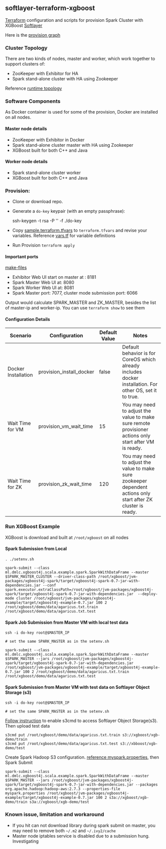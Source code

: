 ## softlayer-terraform-xgboost

[Terraform](https://www.terraform.io/) configuration and scripts for provision Spark Cluster with XGBoost [Softlayer](https://softlayer.com/)

Here is the [provision graph](graph.png)

### Cluster Topology

There are two kinds of nodes, master and worker, which work together to support clusters of:

* ZooKeeper with Exhibitor for HA
* Spark stand-alone cluster with HA using Zookeeper

Reference [runtime topology](images/xgboost.jpg)

### Software Components

As Docker container is used for some of the provision, Docker are installed on all nodes.

#### Master node details

* ZooKeeper with Exhibitor in Docker
* Spark stand-alone cluster master with HA using Zookeeper
* XGBoost built for both C++ and Java

#### Worker node details

* Spark stand-alone cluster worker
* XGBoost built for both C++ and Java


### Provision:

* Clone or download repo.

* Generate a `do-key` keypair (with an empty passphrase):

	ssh-keygen -t rsa -P '' -f ./do-key

* Copy [sample.terraform.tfvars](./sample.terraform.tfvars) to `terraform.tfvars` and revise your variables. Reference [vars.tf](./vars.tf) for variable definitions

* Run Provision `terraform apply`


#### Important ports

[make-files](make-files.sh)

* Exhibitor Web UI start on master at : 8181
* Spark Master Web UI at: 8080
* Spark Worker Web UI at: 8081
* Spark Master port: 7077, cluster mode submission port: 6066

Output would calculate SPARK_MASTER and ZK_MASTER, besides the list of master-ip and worker-ip. You can use `terraform show` to see them
	
#### Configuration Details

| Scenario | Configuration | Default Value | Notes|
|----------|---------------|-------|------|
|Docker Installation | provision_install_docker |false| Default behavior is for CoreOS which already includes docker installation. For other OS, set it to true.|
|Wait Time for VM    | provision_vm_wait_time   |15   | You may need to adjust the value to make sure remote provisioner actions only start after VM is ready.|
|Wait Time for ZK    | provision_zk_wait_time   |120  | You may need to adjust the value to make sure zookeeper dependent actions only start after ZK cluster is ready.|


### Run XGBoost Example

XGBoost is download and built at `/root/xgboost` on all nodes

#### Spark Submission from Local

    . ./setenv.sh
    
	spark-submit --class  ml.dmlc.xgboost4j.scala.example.spark.SparkWithDataFrame --master $SPARK_MASTER_CLUSTER --driver-class-path /root/xgboost/jvm-packages/xgboost4j-spark/target/xgboost4j-spark-0.7-jar-with-dependencies.jar --conf spark.executor.extraClassPath=/root/xgboost/jvm-packages/xgboost4j-spark/target/xgboost4j-spark-0.7-jar-with-dependencies.jar  --deploy-mode cluster /root/xgboost/jvm-packages/xgboost4j-example/target/xgboost4j-example-0.7.jar 100 2 /root/xgboost/demo/data/agaricus.txt.train /root/xgboost/demo/data/agaricus.txt.test
	

	
#### Spark Job Submission from Master VM with local test data

	ssh -i do-key root@$MASTER_IP
	
	# set the same SPARK_MASTER as in the setenv.sh
	
	spark-submit --class  ml.dmlc.xgboost4j.scala.example.spark.SparkWithDataFrame --master $SPARK_MASTER --jars /root/xgboost/jvm-packages/xgboost4j-spark/target/xgboost4j-spark-0.7-jar-with-dependencies.jar /root/xgboost/jvm-packages/xgboost4j-example/target/xgboost4j-example-0.7.jar 100 2 /root/xgboost/demo/data/agaricus.txt.train /root/xgboost/demo/data/agaricus.txt.test
	

#### Spark Submission from Master VM with test data on Softlayer Object Storage (s3) 
	
	ssh -i do-key root@$MASTER_IP
	
	# set the same SPARK_MASTER as in the setenv.sh
		
[Follow instruction](https://knowledgelayer.softlayer.com/procedure/connecting-cos-s3-using-s3cmd) to enable s3cmd to access Softlayer Object Storage(s3). Then upload test data

	s3cmd put /root/xgboost/demo/data/agaricus.txt.train s3://xgboost/xgb-demo/train
	s3cmd put /root/xgboost/demo/data/agaricus.txt.test s3://xbboost/xgb-demo/test
	
Create Spark Hadoop S3 configuration. [reference myspark.properties](myspark.properties), then Spark Submit

	spark-submit --class  ml.dmlc.xgboost4j.scala.example.spark.SparkWithDataFrame --master $SPARK_MASTER --jars /root/xgboost/jvm-packages/xgboost4j-spark/target/xgboost4j-spark-0.7-jar-with-dependencies.jar --packages org.apache.hadoop:hadoop-aws:2.7.3 --properties-file myspark.properties /root/xgboost/jvm-packages/xgboost4j-example/target/xgboost4j-example-0.7.jar 100 2 s3a://xgboost/xgb-demo/train s3a://xgboost/xgb-demo/test


### Known issue, limitation and workaround

* If you hit can not download library during spark submit on master, you may need to remove both `~/.m2` and `~/.ivy2/cache` 
* Master node iptables service is disabled due to a submission hung. Investigating

